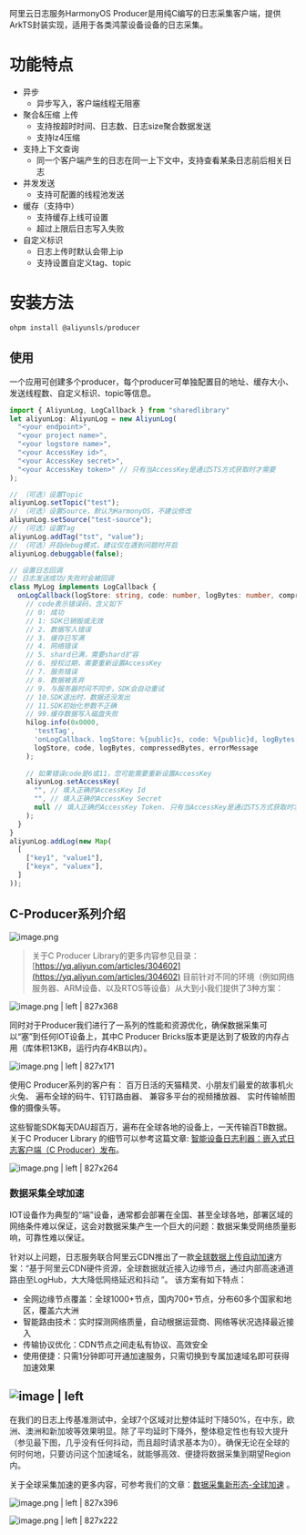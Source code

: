 阿里云日志服务HarmonyOS Producer是用纯C编写的日志采集客户端，提供ArkTS封装实现，适用于各类鸿蒙设备设备的日志采集。

# 功能特点

* 异步
    * 异步写入，客户端线程无阻塞
* 聚合&压缩 上传
    * 支持按超时时间、日志数、日志size聚合数据发送
    * 支持lz4压缩
* 支持上下文查询
    * 同一个客户端产生的日志在同一上下文中，支持查看某条日志前后相关日志
* 并发发送
    * 支持可配置的线程池发送
* 缓存（支持中）
    * 支持缓存上线可设置
    * 超过上限后日志写入失败
* 自定义标识
    * 日志上传时默认会带上ip
    * 支持设置自定义tag、topic

# 安装方法
```shell
ohpm install @aliyunsls/producer
```

## 使用
一个应用可创建多个producer，每个producer可单独配置目的地址、缓存大小、发送线程数、自定义标识、topic等信息。
```typescript
import { AliyunLog, LogCallback } from "sharedlibrary"
let aliyunLog: AliyunLog = new AliyunLog(
  "<your endpoint>",
  "<your project name>",
  "<your logstore name>",
  "<your AccessKey id>",
  "<your AccessKey secret>",
  "<your AccessKey token>" // 只有当AccessKey是通过STS方式获取时才需要
);

// （可选）设置Topic
aliyunLog.setTopic("test");
// （可选）设置Source，默认为HarmonyOS，不建议修改
aliyunLog.setSource("test-source");
// （可选）设置Tag
aliyunLog.addTag("tst", "value");
// （可选）开启debug模式，建议仅在遇到问题时开启
aliyunLog.debuggable(false);

// 设置日志回调
// 日志发送成功/失败时会被回调
class MyLog implements LogCallback {
  onLogCallback(logStore: string, code: number, logBytes: number, compressedBytes: number, errorMessage: string) {
    // code表示错误码，含义如下
    // 0: 成功
    // 1: SDK已销毁或无效
    // 2. 数据写入错误
    // 3. 缓存已写满
    // 4. 网络错误
    // 5. shard已满，需要shard扩容
    // 6. 授权过期，需要重新设置AccessKey
    // 7. 服务错误
    // 8. 数据被丢弃
    // 9. 与服务器时间不同步，SDK会自动重试
    // 10.SDK退出时，数据还没发出
    // 11.SDK初始化参数不正确
    // 99.缓存数据写入磁盘失败
    hilog.info(0x0000,
      'testTag',
      'onLogCallback. logStore: %{public}s, code: %{public}d, logBytes: %{public}d, compressedBytes: %{public}d, errorMessage: %{public}s',
      logStore, code, logBytes, compressedBytes, errorMessage
    );
    
    // 如果错误code是6或11，您可能需要重新设置AccessKey
    aliyunLog.setAccessKey(
      "", // 填入正确的AccessKey Id
      "", // 填入正确的AccessKey Secret
      null // 填入正确的AccessKey Token. 只有当AccessKey是通过STS方式获取时才需要
    );
  }
}
aliyunLog.addLog(new Map(
  [
    ["key1", "value1"],
    ["keyx", "valuex"],
  ]
));
```


## C-Producer系列介绍

![image.png](http://ata2-img.cn-hangzhou.img-pub.aliyun-inc.com/bb6a86424ebba0efeca634dc2cc2ffd3.png)

> 关于C Producer Library的更多内容参见目录：[https://yq.aliyun.com/articles/304602](https://yq.aliyun.com/articles/304602)
目前针对不同的环境（例如网络服务器、ARM设备、以及RTOS等设备）从大到小我们提供了3种方案：


![image.png | left | 827x368](http://ata2-img.cn-hangzhou.img-pub.aliyun-inc.com/22e93dfe553b35a0d3c609840aa2db02.png "")

同时对于Producer我们进行了一系列的性能和资源优化，确保数据采集可以“塞”到任何IOT设备上，其中C Producer Bricks版本更是达到了极致的内存占用（库体积13KB，运行内存4KB以内）。


![image.png | left | 827x171](http://ata2-img.cn-hangzhou.img-pub.aliyun-inc.com/3371df540fcd57c18e943d3e44f30892.png "")


使用C Producer系列的客户有： 百万日活的天猫精灵、小朋友们最爱的故事机火火兔、 遍布全球的码牛、钉钉路由器、 兼容多平台的视频播放器、 实时传输帧图像的摄像头等。

这些智能SDK每天DAU超百万，遍布在全球各地的设备上，一天传输百TB数据。关于C Producer Library 的细节可以参考这篇文章: [智能设备日志利器：嵌入式日志客户端（C Producer）发布](https://yq.aliyun.com/articles/304602)。


![image.png | left | 827x264](http://ata2-img.cn-hangzhou.img-pub.aliyun-inc.com/470c6b49edd08278d42c4b8f836a6701.png "")


### 数据采集全球加速
IOT设备作为典型的“端”设备，通常都会部署在全国、甚至全球各地，部署区域的网络条件难以保证，这会对数据采集产生一个巨大的问题：数据采集受网络质量影响，可靠性难以保证。

针对以上问题，日志服务联合阿里云CDN推出了一款[全球数据上传自动加速](https://help.aliyun.com/document_detail/86817.html)方案：<span data-type="color" style="color:rgb(36, 41, 46)"><span data-type="background" style="background-color:rgb(255, 255, 255)">“基于阿里云CDN硬件资源，全球数据就近接入边缘节点，通过内部高速通道路由至LogHub，大大降低网络延迟和抖动 ”。</span></span>
该方案有如下特点：

* 全网边缘节点覆盖：全球1000+节点，国内700+节点，分布60多个国家和地区，覆盖六大洲
* 智能路由技术：实时探测网络质量，自动根据运营商、网络等状况选择最近接入
* 传输协议优化：CDN节点之间走私有协议、高效安全
* 使用便捷：只需1分钟即可开通加速服务，只需切换到专属加速域名即可获得加速效果

## ![image | left](http://ata2-img.cn-hangzhou.img-pub.aliyun-inc.com/e61177787e1c333103c9cd479c879070.png "image | left")

在我们的日志上传基准测试中，全球7个区域<span data-type="color" style="color:rgb(36, 41, 46)"><span data-type="background" style="background-color:rgb(255, 255, 255)">对比整体延时下降50%，在中东，欧洲、澳洲和新加坡等效果明显。除了平均延时下降外，整体稳定性也有较大提升（参见最下图，几乎没有任何抖动，而且超时请求基本为0）。确保无论在全球的何时何地，只要访问这个加速域名，就能够高效、便捷将数据采集到期望Region内。</span></span>

关于全球采集加速的更多内容，可<span data-type="color" style="color:rgb(36, 41, 46)"><span data-type="background" style="background-color:rgb(255, 255, 255)">参考我们的文章：</span></span>[数据采集新形态-全球加速](https://yq.aliyun.com/articles/620453)<span data-type="color" style="color:rgb(36, 41, 46)"><span data-type="background" style="background-color:rgb(255, 255, 255)"> 。</span></span>


![image.png | left | 827x396](http://ata2-img.cn-hangzhou.img-pub.aliyun-inc.com/a0b6820aa4a9b339edd9fa7615c1e13d.png "")



![image.png | left | 827x222](http://ata2-img.cn-hangzhou.img-pub.aliyun-inc.com/adec099e7475cd5e5d5ba7bca6e28b1e.png "")